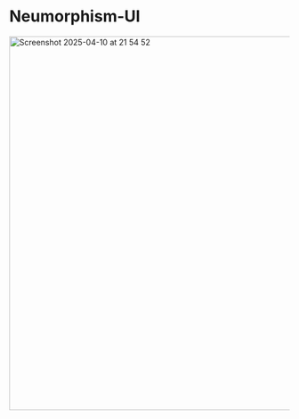 # Neumorphism-UI
<img width="671" alt="Screenshot 2025-04-10 at 21 54 52" src="https://github.com/user-attachments/assets/5da674aa-da01-48d4-840d-0b1670bc9bc4" />
